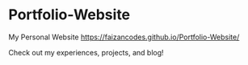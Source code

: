 # Portfolio-Website
My Personal Website 
https://faizancodes.github.io/Portfolio-Website/

Check out my experiences, projects, and blog!
